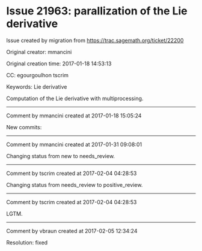 # Issue 21963: parallization of the Lie derivative

Issue created by migration from https://trac.sagemath.org/ticket/22200

Original creator: mmancini

Original creation time: 2017-01-18 14:53:13

CC:  egourgoulhon tscrim

Keywords: Lie derivative

Computation of the Lie derivative with multiprocessing.


---

Comment by mmancini created at 2017-01-18 15:05:24

New commits:


---

Comment by mmancini created at 2017-01-31 09:08:01

Changing status from new to needs_review.


---

Comment by tscrim created at 2017-02-04 04:28:53

Changing status from needs_review to positive_review.


---

Comment by tscrim created at 2017-02-04 04:28:53

LGTM.


---

Comment by vbraun created at 2017-02-05 12:34:24

Resolution: fixed
